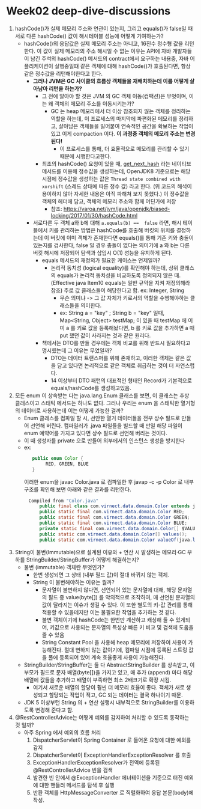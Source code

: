 # Week02 deep-dive-discussions
1. hashCode()가 실제 메모리 주소와 연관이 있는지, 그리고 equals()가 false일 때 서로 다른 hashCode() 값이 해시테이블 성능에 어떻게 기여하는가? 
   - hashCode()의 응답값은 실제 메모리 주소는 아니고, 16진수 정수형 값을 리턴한다. 이 값이 실제 메모리의 주소 해시일 수 없는 이유는 API에 자바 개발자들이 남긴 주석의 hashCode() 메서드의 contract에서 요구하는 내용중, 자바 어플리케이션이 실행중일떄 같은 객체에 대해 hashCode()가 호출된다면, 항상 같은 정수값을 리턴해야한다고 한다. 
     - **그러나 JVM은 GC 사이클의 흐름상 객체들을 재배치하는데 이를 어떻게 살아남아 리턴을 하는가?**
       - 그 전에 알아야 할 것은 JVM 의 GC 객체 이동(컴팩션)은 무엇이며, 이는 왜 객체의 메모리 주소를 이동시키는가?
         - GC 는 heap 메모리에서 더 이상 참조되지 않는 객체를 정리하는 역할을 하는데, 이 프로세스의 마지막에 파편화된 메모리를 정리하고, 살아남은 객체들을 밀어붙여 연속적인 공간을 확보하는 작업이 있고 이게 compaction 이다. **이 과정중 객체의 메모리 주소는 변경된다!**
           - 이 프로세스를 통해, 더 효율적으로 메모리를 관리할 수 있기 때문에 시행한다고한다.
       - 최초의 hashCode() 요청이 있을 때, [get_next_hash](https://hg.openjdk.org/jdk8u/jdk8u/hotspot/file/87ee5ee27509/src/share/vm/runtime/synchronizer.cpp#l555) 라는 네이티브 메서드를 이용해 정수값을 생성하는데, OpenJDK8 기준으로는 해당 시점에 정수값을 생성하는 값은 `Thread state combined with xorshift` (스레드 상태에 따른 정수 값) 라고 한다. (위 코드의 해석이 용이하지 않아 자세한 내용은 아직 파해쳐 보지 못했다.) 이 정수값을 객체의 헤더에 담고, 객체의 메모리 주소와 함께 어딘가에 저장
         - 참조: https://varoa.net/jvm/java/openjdk/biased-locking/2017/01/30/hashCode.html
     - 서로다른 두 객체 a와 b에 대해 `a.equals(b) ==  false` 라면, 해시 테이블에서 키를 관리하는 방법은 hashCode를 호출해 버킷의 위치를 결정하는데 이 버킷에 이미 객체가 존재한다면 equals()를 통해 기존 키와 충돌이 있는지를 검사한다, false 일 경우 충돌이 없다는 의미기에 a 와 b는 다른 버킷 해시에 저장되어 탐색과 삽입시 O(1) 성능을 유지하게 된다.
        - equals 메서드의 재정의가 필요한 케이스는 언제일까?
          - 논리적 동치성 (logical equality)를 확인해야 하는데, 상위 클래스의 equals가 논리적 동치성을 비교하도록 정의되지 않은 때. (Effective java Item10 equals는 일반 규약을 지켜 재정의해라 참조) 주로 값 클래스들이 해당한다고 함. ex: Integer, String 
            - 무슨 의미냐 -> 그 값 자체가 키로서의 역할을 수행해야하는 클래스들을 의미한다.
            - ex: String a = "key" ; String b = "key" 일때, Map<String, Object> testMap; 이 있을 때 testMap 에 이미 a 를 키로 값을 등록해놨다면, b 를 키로 값을 추가하면 a 때 put 했던 값이 사라지는 것과 같은 원리다.
        - 책에서는 DTO를 만들 경우에는 객체 비교를 위해 반드시 필요하다고 명시헀는데 그 이유는 무었일까?
          - DTO는 데이터 트랜스퍼를 위해 존재하고, 이러한 객체는 같은 값을 담고 있다면 논리적으로 같은 객체로 취급하는 것이 더 자연스럽다. 
          - 14 이상부터 DTO 패턴의 대표적인 형태인 Record가 기본적으로 equals/hashCode를 생성하고있음.
2. 모든 enum 이 상속받는 다는 java.lang.Enum 클래스를 보면, 이 클래스는 추상 클래스이고 스태틱 메서드는 하나도 없다. 그러나 우리는 enum 을 스태틱한 열거형의 데이터로 사용하는데 이는 어떻게 가능한 걸까?
   - Enum 클래스를 컴파일 할 시, 선안한 열거 데이터들을 전부 상수 필드로 만들어 선언해 버린다. 컴파일러가 .java 파일들을 빌드할 때 만일 해당 파일이 enum 예약어를 가지고 있다면 상수 필드로 선언해 버리는 것이다. 
   - 이 때 생성자를 private 으로 만들어 외부에서의 인스턴스 생성을 방지한다
   - ex:
     ```java
        public enum Color {
             RED, GREEN, BLUE
        }
     ```
     이러한 enum을 javac Color.java 로 컴파일한 후 javap -c -p Color 로 내부 구조를 확인해 보면 아래와 같은 결과를 리턴한다.
   ```java
        Compiled from "Color.java"
            public final class com.virnect.data.domain.Color extends java.lang.Enum<com.virnect.data.domain.Color> {
            public static final com.virnect.data.domain.Color RED;
            public static final com.virnect.data.domain.Color GREEN;
            public static final com.virnect.data.domain.Color BLUE;
            private static final com.virnect.data.domain.Color[] $VALUES;
            public static com.virnect.data.domain.Color[] values();
            public static com.virnect.data.domain.Color valueOf(java.lang.String);
    ```
3. String이 불변(Immutable)으로 설계된 이유와 + 연산 시 발생하는 메모리·GC 부하를 StringBuilder/StringBuffer가 어떻게 해결하는지? 
   - 불변 (immutable) 객체란 무엇인가? 
     - 한번 생성되면 그 상태 (내부 필드 값)이 절대 바뀌지 않는 객체.
     - String 이 불변해야하는 이유는 뭘까?
       - 문자열이 불변하지 않다면, 선언되어 있는 문자열에 대해, 해당 문자열의 필드 중 value(byte[]) 를 악의적으로 조작하여, 매 선언된 문자열의 값이 달라지는 이슈가 생길 수 있다. 이 또한 별도의 키-값 관리를 통해 적용할 수 있을테지만 이는 불필요한 작업을 추가하는 것 같다. 
       - 불변 객체이기에 hashCode는 한번만 계산하고 캐싱해 둘 수 있게되어, 키값으로 사용되는 문자열의 특성상 빠른 키 비교 및 검색에 도움을 줄 수 있음
       - String Constant Pool 을 사용해 heap 메모리에 저장하여 사용이 가능해진다. 절대 변하지 않는 값이기에, 컴파일 시점에 등록된 스트링 값을 풀에 등록되어 있어 계속 효율좋게 사용이 가능해진다.
   - StringBuilder/StringBuffer는 둘 다 AbstractStringBuilder 를 상속받고, 이 부모가 필드로 문자 배열(byte[])을 가지고 있고, 매 추가 (append) 마다 해당 배열에 값들을 추가하고 배열이 부족하면 최소 2배크기로 확장 시킴.
       - 여기서 새로운 배열의 할당이 훨씬 더 메모리 효율이 좋다. 객체가 새로 생성되고 할당되는 작업이 적고, GC 되는 데이터는 결국 하나이기 때문.
   - JDK 5 이상부턴 String 의 + 연산 실행시 내부적으로 StringBuilder를 이용하도록 변경해 준다고 함.
4. @RestControllerAdvice는 어떻게 예외를 감지하여 처리할 수 있도록 동작하는 것 일까?
   - 아주 Spring 에서 예외의 흐름 처리
     1. DispatcherServlet이 Spring Container 로 들어온 요청에 대한 예외를 감지
     2. DispatcherServlet이 ExceptionHandlerExceptionResolver 를 호출 
     3. ExceptionHandlerExceptionResolver가 전역에 등록된 @RestControllerAdvice 빈을 검색
     4. 발견한 빈 안에서 @ExceptionHandler 에너테이션을 기준으로 터진 예외에 대한 핸들러 메서드를 탐색 후 실행
     5. 반환 객체를 HttpMessageConverter 로 직렬화하여 응답 본문(body)에 작성.